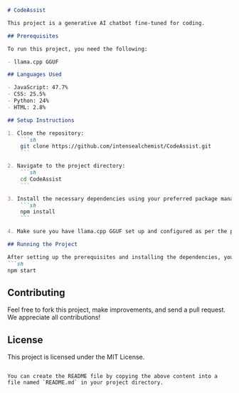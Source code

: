 

```markdown
# CodeAssist

This project is a generative AI chatbot fine-tuned for coding. 

## Prerequisites

To run this project, you need the following:

- llama.cpp GGUF

## Languages Used

- JavaScript: 47.7%
- CSS: 25.5%
- Python: 24%
- HTML: 2.8%

## Setup Instructions

1. Clone the repository:
    ```sh
    git clone https://github.com/intensealchemist/CodeAssist.git
    ```

2. Navigate to the project directory:
    ```sh
    cd CodeAssist
    ```

3. Install the necessary dependencies using your preferred package manager. For example, using npm:
    ```sh
    npm install
    ```

4. Make sure you have llama.cpp GGUF set up and configured as per the project requirements.

## Running the Project

After setting up the prerequisites and installing the dependencies, you can run the project using:
```sh
npm start
```

## Contributing

Feel free to fork this project, make improvements, and send a pull request. We appreciate all contributions!

## License

This project is licensed under the MIT License.
```

You can create the README file by copying the above content into a file named `README.md` in your project directory.
